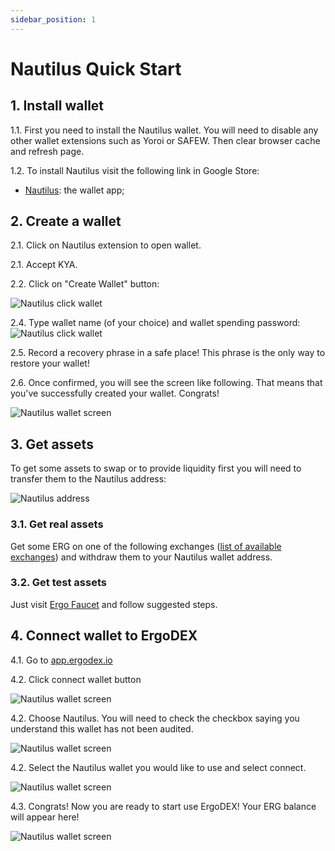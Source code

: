 ```yaml
---
sidebar_position: 1
---
```


# Nautilus Quick Start

## 1. Install wallet
1.1. First you need to install the Nautilus wallet. You will need to disable any other wallet extensions such as Yoroi or SAFEW. Then clear browser cache and refresh page.

1.2. To install Nautilus visit the following link in Google Store:
- [Nautilus](https://chrome.google.com/webstore/detail/nautilus/gjlmehlldlphhljhpnlddaodbjjcchai): the wallet app;

## 2. Create a wallet

2.1. Click on Nautilus extension to open wallet.

2.1. Accept KYA.

2.2. Click on "Create Wallet" button:

![Nautilus click wallet](/img/user-guides/quick-start-nautilus/2.png)

2.4. Type wallet name (of your choice) and wallet spending password:
![Nautilus click wallet](/img/user-guides/quick-start-nautilus/3.png)

2.5. Record a recovery phrase in a safe place! This phrase is the only way to restore your wallet!

2.6. Once confirmed, you will see the screen like following. That means that you've 
successfully created your wallet. Congrats!

![Nautilus wallet screen](/img/user-guides/quick-start-nautilus/4.png)

## 3. Get assets

To get some assets to swap or to provide liquidity first you will need to transfer them to the Nautilus address:

![Nautilus address](/img/user-guides/quick-start-nautilus/5.png)

### 3.1. Get real assets

Get some ERG on one of the following exchanges ([list of available exchanges](https://ergoplatform.org/en/exchanges/)) and
  withdraw them to your Nautilus wallet address.

### 3.2. Get test assets
Just visit [Ergo Faucet](https://ergofaucet.org/) and follow suggested steps.

## 4. Connect wallet to ErgoDEX

4.1. Go to [app.ergodex.io](https://app.ergodex.io)

4.2. Click connect wallet button

![Nautilus wallet screen](/img/user-guides/quick-start-nautilus/6.png)

4.2. Choose Nautilus. You will need to check the checkbox saying you understand this wallet has not been audited.

![Nautilus wallet screen](/img/user-guides/quick-start-nautilus/7.png)

4.2. Select the Nautilus wallet you would like to use and select connect.

![Nautilus wallet screen](/img/user-guides/quick-start-nautilus/8.png)

4.3. Congrats! Now you are ready to start use ErgoDEX! Your ERG balance will appear here!

![Nautilus wallet screen](/img/user-guides/quick-start-nautilus/9.png)

